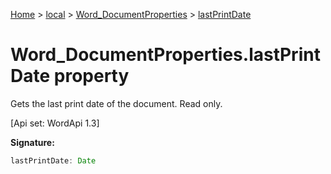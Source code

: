 [Home](./index) &gt; [local](local.md) &gt; [Word\_DocumentProperties](local.word_documentproperties.md) &gt; [lastPrintDate](local.word_documentproperties.lastprintdate.md)

# Word\_DocumentProperties.lastPrintDate property

Gets the last print date of the document. Read only. 

 \[Api set: WordApi 1.3\]

**Signature:**
```javascript
lastPrintDate: Date
```
